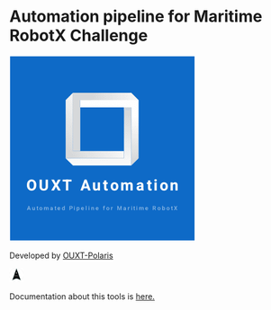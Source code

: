 # Automation pipeline for Maritime RobotX Challenge

![OUXT-Automation](docs/image/ouxt_automation.png "Image")

Developed by [OUXT-Polaris](https://www.ouxt.jp/)

<img src="docs/image/icon.png" width=5%>

Documentation about this tools is [here.](https://ouxt-polaris.github.io/robotx_setup/)